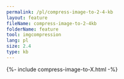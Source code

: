 ```yaml
---
permalink: /pl/compress-image-to-2-4-kb
layout: feature
fileName: compress-image-to-2-4kb
folderName: feature
tool: imgcompression
lang: pl
size: 2.4
type: kb
---
```


{%- include compress-image-to-X.html -%}
